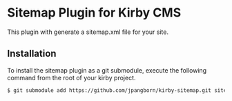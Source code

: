 # Sitemap Plugin for Kirby CMS

This plugin with generate a sitemap.xml file for your site.

## Installation

To install the sitemap plugin as a git submodule, execute the following command from the root of your kirby project.

```bash
$ git submodule add https://github.com/jpangborn/kirby-sitemap.git site/plugins/sitemap
```